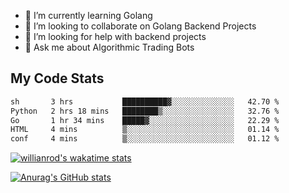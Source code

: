 
- 🌱 I’m currently learning Golang
- 👯 I’m looking to collaborate on Golang Backend Projects
- 🤔 I’m looking for help with backend projects
- 💬 Ask me about Algorithmic Trading Bots

## My Code Stats

<!--START_SECTION:waka-->

```txt
sh       3 hrs           ██████████▓░░░░░░░░░░░░░░   42.70 %
Python   2 hrs 18 mins   ████████▒░░░░░░░░░░░░░░░░   32.76 %
Go       1 hr 34 mins    █████▓░░░░░░░░░░░░░░░░░░░   22.29 %
HTML     4 mins          ▒░░░░░░░░░░░░░░░░░░░░░░░░   01.14 %
conf     4 mins          ▒░░░░░░░░░░░░░░░░░░░░░░░░   01.12 %
```

<!--END_SECTION:waka-->

[![willianrod's wakatime stats](https://github-readme-stats.vercel.app/api/wakatime?username=holdandup&layout=compact&theme=react&custom_title=Wakatime%20All%20Time%20Stats&langs_count=8)](https://github.com/anuraghazra/github-readme-stats)

[![Anurag's GitHub stats](https://github-readme-stats.vercel.app/api?username=Kevinbarrero)](https://github.com/anuraghazra/github-readme-stats)




